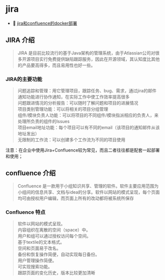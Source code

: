 # jira

- 📄 [jira和confluence的docker部署](jira/jira和confluence的docker部署.md)

## JIRA 介绍

> JIRA 是目前比较流行的基于Java架构的管理系统，由于Atlassian公司对很多开源项目实行免费提供缺陷跟踪服务，因此在开源领域，其认知度比其他的产品要高得多，而且易用性也好一些。

### JIRA的主要功能

> 问题追踪和管理：用它管理项目，跟踪任务、bug、需求，通过jira的邮件通知功能进行协作通知，在实际工作中使工作效率提高很多  
> 问题跟进情况的分析报告：可以随时了解问题和项目的进展情况  
> 项目类别管理功能：可以将相关的项目分组管理  
> 组件/模块负责人功能：可以将项目的不同组件/模块指派相应的负责人，来处理所负责的组件的Issues  
> 项目email地址功能：每个项目可以有不同的email（该项目的通知邮件从该地址发出）  
> 无限制的工作流：可以创建多个工作流为不同的项目使用

注意：在企业中使用Jira+Confluence较为常见，而且二者往往都是配套一起部署和使用；

## confluence 介绍

> Confluence 是一款用于小组知识共享、管理的软件。软件主要应用范围为小组间的信息共享、文档与idea的分享。软件以网站的模式呈现，每个页面均可由授权用户编辑，而页面上所有的改动都将被系统所保存

### Confluence 特点

> 软件以网站的模式呈现。  
> 内容组织在离散的空间（space）中。  
> 用户和组可以通过授权访问每个空间。  
> 基于textile的文本格式。  
> 空间和页面易于改名。  
> 备份和恢复操作简便，自动实现每日备份。  
> 用户管理操作简便。  
> 可实现搜索功能。  
> 跟踪页面的变化历史，版本比较更加清晰
